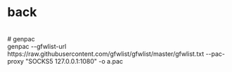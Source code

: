 # back
</br>
# genpac
</br>
genpac --gfwlist-url https://raw.githubusercontent.com/gfwlist/gfwlist/master/gfwlist.txt --pac-proxy "SOCKS5 127.0.0.1:1080" -o a.pac
